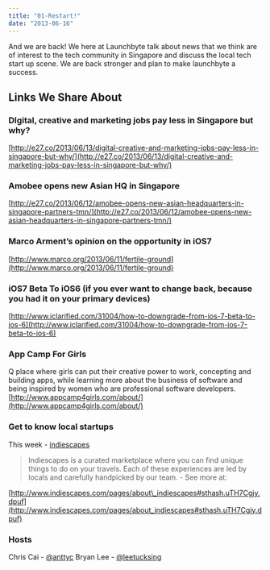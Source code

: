 ```yaml
---
title: "01-Restart!"
date: "2013-06-16"
---
```


And we are back! We here at Launchbyte talk about news that we think are of interest to the tech community in Singapore and discuss the local tech start up scene. We are back stronger and plan to make launchbyte a success.

## Links We Share About

### DIgital, creative and marketing jobs pay less in Singapore but why?

[http://e27.co/2013/06/13/digital-creative-and-marketing-jobs-pay-less-in-singapore-but-why/](http://e27.co/2013/06/13/digital-creative-and-marketing-jobs-pay-less-in-singapore-but-why/)

### Amobee opens new Asian HQ in Singapore

[http://e27.co/2013/06/12/amobee-opens-new-asian-headquarters-in-singapore-partners-tmn/](http://e27.co/2013/06/12/amobee-opens-new-asian-headquarters-in-singapore-partners-tmn/)

### Marco Arment’s opinion on the opportunity in iOS7

[http://www.marco.org/2013/06/11/fertile-ground](http://www.marco.org/2013/06/11/fertile-ground)

### iOS7 Beta To iOS6 (if you ever want to change back, because you had it on your primary devices)

[http://www.iclarified.com/31004/how-to-downgrade-from-ios-7-beta-to-ios-6](http://www.iclarified.com/31004/how-to-downgrade-from-ios-7-beta-to-ios-6)

### App Camp For Girls

Q place where girls can put their creative power to work, concepting and building apps, while learning more about the business of software and being inspired by women who are professional software developers. [http://www.appcamp4girls.com/about/](http://www.appcamp4girls.com/about/)

### Get to know local startups

This week - [indiescapes](http://www.indiescapes.com/)

> Indiescapes is a curated marketplace where you can find unique things to do on your travels. Each of these experiences are led by locals and carefully handpicked by our team. - See more at:

[http://www.indiescapes.com/pages/about\_indiescapes#sthash.uTH7Cgjy.dpuf](http://www.indiescapes.com/pages/about_indiescapes#sthash.uTH7Cgjy.dpuf)

### Hosts

Chris Cai - [@anttyc](https://twitter.com/AnttyC) Bryan Lee - [@leetucksing](https://twitter.com/leetucksing)
